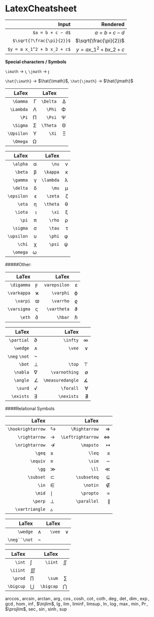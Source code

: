 # LatexCheatsheet

|                       Input |                    Rendered |
| --------------------------: | --------------------------: |
|           `$a = b + c − d$` |             $a = b + c − d$ |
|   `$\sqrt{?\frac{\pi}{2}}$` |     $\sqrt{\frac{\pi}{2\}}$ |
| `$y = a x_1^2 + b x_2 + c$` | $y = a x\_1^2 + b x\_2 + c$ |

**Special characters / Symbols**

`\imath` $\rightarrow$ $\imath$, `\jmath` $\rightarrow$ $\jmath$

`\hat{\imath}` $\rightarrow$ $\hat{\imath}$, `\hat{\jmath}` $\rightarrow$ $\hat{\jmath}$

|      LaTex |    |    LaTex |    |
| ---------: | -: | -------: | -: |
|   `\Gamma` |  Γ | `\Delta` |  ∆ |
|  `\Lambda` |  Λ |   `\Phi` |  Φ |
|      `\Pi` |  Π |   `\Psi` |  Ψ |
|   `\Sigma` |  Σ | `\Theta` |  Θ |
| `\Upsilon` |  Υ |    `\Xi` |  Ξ |
|   `\Omega` |  Ω |          |    |

|      LaTex |    |     LaTex |    |
| ---------: | -: | --------: | -: |
|   `\alpha` |  α |     `\nu` |  ν |
|    `\beta` |  β |  `\kappa` |  κ |
|   `\gamma` |  γ | `\lambda` |  λ |
|   `\delta` |  δ |     `\mu` |  µ |
| `\epsilon` |  ϵ |   `\zeta` |  ζ |
|     `\eta` |  η |  `\theta` |  θ |
|    `\iota` |  ι |     `\xi` |  ξ |
|      `\pi` |  π |    `\rho` |  ρ |
|   `\sigma` |  σ |    `\tau` |  τ |
| `\upsilon` |  υ |    `\phi` |  φ |
|     `\chi` |  χ |    `\psi` |  ψ |
|   `\omega` |  ω |           |    |

\#####Other:

|       LaTex |   |        LaTex |         |
| ----------: | - | -----------: | ------: |
|  `\digamma` | ϝ | `varepsilon` |       ε |
| `\varkappa` | ϰ |    `\varphi` |       ϕ |
|    `\varpi` | ϖ |    `\varrho` |       ϱ |
| `\varsigma` | ς |  `\vartheta` |       ϑ |
|      `\eth` | ð |      `\hbar` | $\hbar$ |

|         LaTex |   |            LaTex |    |
| ------------: | - | ---------------: | -: |
|    `\partial` | ∂ |         `\infty` |  ∞ |
|      `\wedge` | ∧ |           `\vee` |  ∨ |
| `\neg` `\not` | ¬ |                  |    |
|        `\bot` | ⊥ |           `\top` |  ⊤ |
|      `\nabla` | ∇ |    `\varnothing` |  ∅ |
|      `\angle` | ∠ | `\measuredangle` |  ∡ |
|       `\surd` | √ |        `\forall` |  ∀ |
|     `\exists` | ∃ |       `\nexists` |  ∄ |

\####Relational Symbols

|             LaTex |                |             LaTex |           |
| ----------------: | -------------- | ----------------: | --------: |
| `\hookrightarrow` | ↪              |     `\Rightarrow` |         ⇒ |
|     `\rightarrow` | →              | `\Leftrightarrow` |         ⇔ |
|    `\nrightarrow` | ↛              |         `\mapsto` | $\mapsto$ |
|            `\geq` | ≥              |            `\leq` |         ≤ |
|          `\equiv` | ≡              |            `\sim` |         ∼ |
|             `\gg` | ≫              |             `\ll` |         ≪ |
|         `\subset` | ⊂              |       `\subseteq` |         ⊆ |
|             `\in` | ∈              |          `\notin` |         ∉ |
|            `\mid` | $\mid$         |         `\propto` |         ∝ |
|           `\perp` | ⊥              |       `\parallel` |         ∥ |
|    `\vartriangle` | $\vartriangle$ |                   |           |

|        LaTex |   |  LaTex |    |
| -----------: | - | -----: | -: |
|     `\wedge` | ∧ | `\vee` |  ∨ |
| `\neg``\not` | ¬ |        |    |

|     LaTex |           |     LaTex |           |
| --------: | --------- | --------: | --------: |
|    `\int` | ∫         |   `\iint` |   $\iint$ |
|  `\iiint` | $\iiint$  |           |           |
|   `\prod` | $\prod$   |    `\sum` |    $\sum$ |
| `\bigcup` | $\bigcup$ | `\bigcap` | $\bigcap$ |

$\arccos$, $\arcsin$, $\arctan$, $\arg$, $\cos$, $\cosh$, $\cot$, $\coth$, $\deg$, $\det$, $\dim$, $\exp$, $\gcd$, $\hom$, $\inf$, $\injlim$, $\lg$, $\lim$, $\liminf$, $\limsup$, $\ln$, $\log$, $\max$, $\min$, $\Pr$, $\projlim$, $\sec$, $\sin$, $\sinh$, $\sup$
